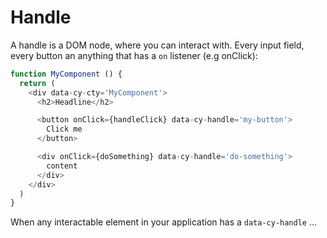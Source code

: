 # Handle

A handle is a DOM node, where you can interact with. Every input field, every button an anything that has a `on` listener (e.g onClick):

```javascript
function MyComponent () {
  return (
    <div data-cy-cty='MyComponent'>
      <h2>Headline</h2>

      <button onClick={handleClick} data-cy-handle='my-button'>
        Click me
      </button>

      <div onClick={doSomething} data-cy-handle='do-something'>
        content
      </div>
    </div>
  )
}
```

When any interactable element in your application has a `data-cy-handle` ...